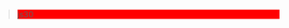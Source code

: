 <!--
 * @Descripttion: Spicy chicken
 * @Author: YuShu Xiao
 * @Date: 2023-02-03 23:32:20
 * @LastEditors: YuShu Xiao
 * @LastEditTime: 2023-02-12 16:02:53
-->
<style>
.example{
    background-color:red;
}
</style>
><div class="example">js30</div>